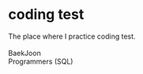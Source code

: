 # coding test <br>
The place where I practice coding test. <br> <br>
 BaekJoon <br>
 Programmers (SQL)
